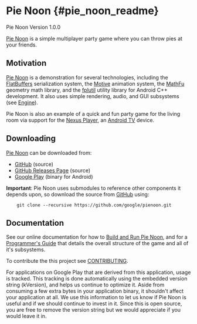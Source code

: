 Pie Noon   {#pie_noon_readme}
========

Pie Noon Version 1.0.0

[Pie Noon][] is a simple multiplayer party game where you can throw pies at
your friends.

## Motivation

[Pie Noon][] is a demonstration for several technologies, including the
[FlatBuffers][] serialization system, the [Motive][] animation system,
the [MathFu][] geometry math library, and the [fplutil][] utility library
for Android C++ development. It also uses simple rendering, audio, and GUI
subsystems (see [Engine][]).

Pie Noon is also an example of a quick and fun party game for the living room
via support for the [Nexus Player][], an [Android TV][] device.

## Downloading

[Pie Noon][] can be downloaded from:
   * [GitHub][] (source)
   * [GitHub Releases Page](http://github.com/google/pienoon/releases) (source)
   * [Google Play](http://play.google.com/store/apps/details?id=com.google.fpl.pie_noon)
     (binary for Android)

**Important**: Pie Noon uses submodules to reference other components it
depends upon, so download the source from [GitHub][] using:

~~~{.sh}
    git clone --recursive https://github.com/google/pienoon.git
~~~

## Documentation

See our online documentation for how to [Build and Run Pie Noon][], and for a
[Programmer's Guide][] that details the overall structure of the game and all
of it's subsystems.

To contribute the this project see [CONTRIBUTING][].

For applications on Google Play that are derived from this application, usage
is tracked.
This tracking is done automatically using the embedded version string
(kVersion), and helps us continue to optimize it. Aside from
consuming a few extra bytes in your application binary, it shouldn't affect
your application at all. We use this information to let us know if Pie Noon
is useful and if we should continue to invest in it. Since this is open
source, you are free to remove the version string but we would appreciate if
you would leave it in.


  [Android TV]: http://www.android.com/tv/
  [Build and Run Pie Noon]: http://google.github.io/pienoon/pie_noon_guide_building.html
  [Engine]: http://google.github.io/pienoon/pie_noon_guide_engine.html
  [FlatBuffers]: http://google.github.io/flatbuffers/
  [fplutil]: http://android-developers.blogspot.ca/2014/11/utilities-for-cc-android-developers.html
  [Motive]: http://google.github.io/motive/
  [MathFu]: http://googledevelopers.blogspot.ca/2014/11/geometry-math-library-for-c-game.html
  [Nexus Player]: http://www.google.com/nexus/player/
  [Pie Noon]: http://google.github.io/pienoon/
  [Programmer's Guide]: http://google.github.io/pienoon/pie_noon_guide_overview.html
  [CONTRIBUTING]: http://github.com/google/pienoon/blob/master/CONTRIBUTING
  [GitHub]: http://github.com/google/pienoon